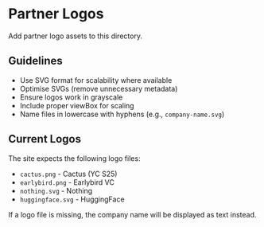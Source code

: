 # Partner Logos

Add partner logo assets to this directory.

## Guidelines

- Use SVG format for scalability where available
- Optimise SVGs (remove unnecessary metadata)
- Ensure logos work in grayscale
- Include proper viewBox for scaling
- Name files in lowercase with hyphens (e.g., `company-name.svg`)

## Current Logos

The site expects the following logo files:
- `cactus.png` - Cactus (YC S25)
- `earlybird.png` - Earlybird VC
- `nothing.svg` - Nothing
- `huggingface.svg` - HuggingFace

If a logo file is missing, the company name will be displayed as text instead.
